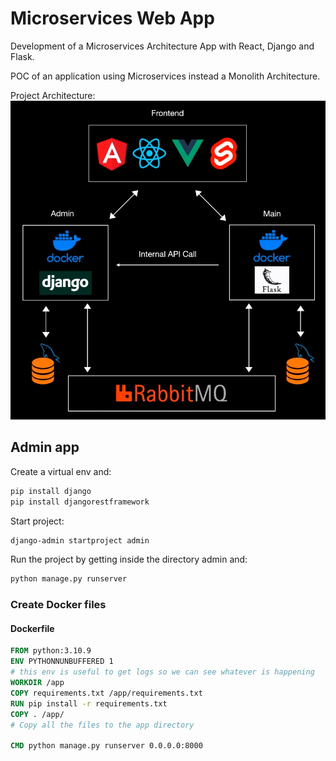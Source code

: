 # Microservices Web App
Development of a Microservices Architecture App with React, Django and Flask. 

POC of an application using Microservices instead a Monolith Architecture.

Project Architecture:
![architecture](./docs/architecture.png)

## Admin app
Create a virtual env and:
```bash
pip install django
pip install djangorestframework
```

Start project:
```bash
django-admin startproject admin
```

Run the project by getting inside the directory admin and:
```bash
python manage.py runserver
```

### Create Docker files
#### Dockerfile
```dockerfile
FROM python:3.10.9
ENV PYTHONNUNBUFFERED 1
# this env is useful to get logs so we can see whatever is happening
WORKDIR /app
COPY requirements.txt /app/requirements.txt
RUN pip install -r requirements.txt
COPY . /app/
# Copy all the files to the app directory

CMD python manage.py runserver 0.0.0.0:8000
```